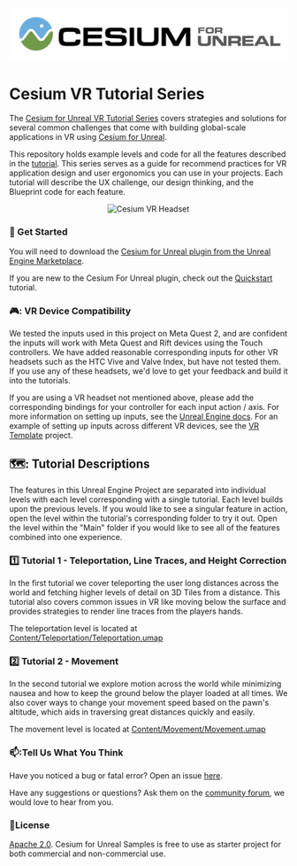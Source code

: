 [![Cesium for Unreal Logo](Images/Cesium-for-Unreal-Logo-WhiteBGH.jpg)](https://cesium.com/unreal-marketplace?utm_source=cesium-unreal&utm_medium=github&utm_campaign=unreal)

# Cesium VR Tutorial Series

The [Cesium for Unreal VR Tutorial Series]() covers strategies and solutions for several common challenges that come with building global-scale applications in VR using [Cesium for Unreal](https://www.unrealengine.com/marketplace/en-US/product/87b0d05800a545d49bf858ef3458c4f7). 

This repository holds example levels and code for all the features described in the [tutorial](). This series serves as a guide for recommend practices for VR application design and user ergonomics you can use in your projects. Each tutorial will describe the UX challenge, our design thinking, and the Blueprint code for each feature. 

<p align="center">
<img src="Images/Cesium-VR-Headset.jpg" alt="Cesium VR Headset"/>
</p>

### :rocket: Get Started

You will need to download the [Cesium for Unreal plugin from the Unreal Engine Marketplace](https://cesium.com/unreal-marketplace?utm_source=cesium-unreal&utm_medium=github&utm_campaign=unreal).

If you are new to the Cesium For Unreal plugin, check out the [Quickstart](http://cesium-dev.s3-website-us-east-1.amazonaws.com/cesium.com-next/prismic-releases/YnRNYBAAACIAms_B/learn/unreal/unreal-quickstart/) tutorial.

### 🎮:  VR Device Compatibility
We tested the inputs used in this project on Meta Quest 2, and are confident the inputs will work with Meta Quest and Rift devices using the Touch controllers. We have added reasonable corresponding inputs for other VR headsets such as the HTC Vive and Valve Index, but have not tested them. If you use any of these headsets, we'd love to get your feedback and build it into the tutorials.

If you are using a VR headset not mentioned above, please add the corresponding bindings for your controller for each input action / axis. For more information on setting up inputs, see the [Unreal Engine docs](https://www.unrealengine.com/en-US/blog/input-action-and-axis-mappings-in-ue4). For an example of setting up inputs across different VR devices, see the [VR Template](https://docs.unrealengine.com/4.27/en-US/Resources/Templates/VRTemplate/) project.

## 🗺️: Tutorial Descriptions

The features in this Unreal Engine Project are separated into individual levels with each level corresponding with a single tutorial. Each level builds upon the previous levels. If you would like to see a singular feature in action, open the level within the tutorial's corresponding folder to try it out. Open the level within the "Main" folder if you would like to see all of the features combined into one experience. 

### :one: Tutorial 1 - Teleportation, Line Traces, and Height Correction

In the first tutorial we cover teleporting the user long distances across the world and fetching higher levels of detail on 3D Tiles from a distance. This tutorial also covers common issues in VR like moving below the surface and provides strategies to render line traces from the players hands. 

The teleportation level is located at [Content/Teleportation/Teleportation.umap](blob/main/Content/Teleportation/Teleportation.umap)

### :two: Tutorial 2 - Movement

In the second tutorial we explore motion across the world while minimizing nausea and how to keep the ground below the player loaded at all times. We also cover ways to change your movement speed based on the pawn's altitude, which aids in traversing great distances quickly and easily.

The movement level is located at [Content/Movement/Movement.umap](blob/main/Content/Movement/Movement.umap)

### 📫:Tell Us What You Think

Have you noticed a bug or fatal error? Open an issue [here](https://github.com/CesiumGS/cesium-unreal-vr-tutorial/issues).

Have any suggestions or questions? Ask them on the [community forum](https://community.cesium.com), we would love to hear from you.

### :green_book:License

[Apache 2.0](http://www.apache.org/licenses/LICENSE-2.0.html). Cesium for Unreal Samples is free to use as starter project for both commercial and non-commercial use.
